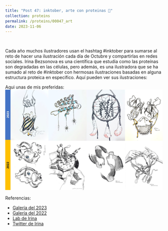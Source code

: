 ```yaml
---
title: "Post 47: inktober, arte con proteinas 🎨"
collection: proteins
permalink: /proteins/00047_art
date: 2023-11-06
---
```


&nbsp;

Cada año muchos ilustradores usan el hashtag #inktober para sumarse al reto de hacer una ilustración cada día de Octubre y compartirlas en redes sociales. Irina Bezsonova es una científica que estudia como las proteínas son degradadas en las células, pero además, es una ilustradora que se ha sumado al reto de #inktober con hermosas ilustraciones basadas en alguna estructura proteica en especifico. Aquí pueden ver sus ilustraciones:

Aqui unas de mis preferidas:
![img](/images/proteins/00047_art.jpg)

Referencias:
* [Galería del 2023](https://www.ebi.ac.uk/pdbe/inktober-2023-irina-bezsonova)
* [Galería del 2022](https://cdn.rcsb.org/rcsb-pdb/general_information/news_publications/newsletters/2022q1/corner.html)
* [Lab de Irina](https://health.uconn.edu/bezsonova-lab/)
* [Twitter de Irina](https://twitter.com/IrinaBezsonova)




